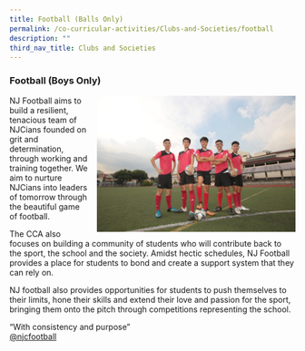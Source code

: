 ```yaml
---
title: Football (Balls Only)
permalink: /co-curricular-activities/Clubs-and-Societies/football
description: ""
third_nav_title: Clubs and Societies
---
```

### Football (Boys Only)

<img src="/images/football1.png" style="width:350px;height:240px;margin-left:15px;" align = "right">NJ Football aims to build a resilient, tenacious team of NJCians founded on grit and determination, through working and training together. We aim to nurture NJCians into leaders of tomorrow through the beautiful game of football.

The CCA also focuses on building a community of students who will contribute back to the sport, the school and the society. Amidst hectic schedules, NJ Football provides a place for students to bond and create a support system that they can rely on.

NJ football also provides opportunities for students to push themselves to their limits, hone their skills and extend their love and passion for the sport, bringing them onto the pitch through competitions representing the school.

“With consistency and purpose”  
[@njcfootball](https://www.instagram.com/njcfootball/)
